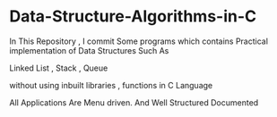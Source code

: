 # Data-Structure-Algorithms-in-C

In This Repository , I commit Some programs which contains Practical implementation of Data Structures Such As 

Linked List , 
Stack , 
Queue 

without using inbuilt libraries , functions 
in C Language

All Applications Are Menu driven.
And Well Structured Documented
